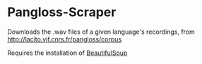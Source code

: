 # Pangloss-Scraper
Downloads the .wav files of a given language's recordings, from http://lacito.vjf.cnrs.fr/pangloss/corpus

Requires the installation of [BeautifulSoup](https://www.crummy.com/software/BeautifulSoup/bs4/doc/#installing-beautiful-soup)
